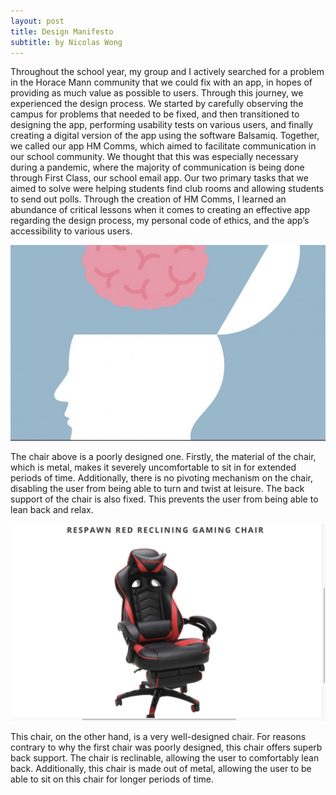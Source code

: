 ```yaml
---
layout: post
title: Design Manifesto
subtitle: by Nicolas Wong
---
```


Throughout the school year, my group and I actively searched for a problem in the Horace Mann community that we could fix with an app, in hopes of providing as much value as possible to users. Through this journey, we experienced the design process.  We started by carefully observing the campus for problems that needed to be fixed, and then transitioned to designing the app, performing usability tests on various users, and finally creating a digital version of the app using the software Balsamiq. Together, we called our app HM Comms, which aimed to facilitate communication in our school community. We thought that this was especially necessary during a pandemic, where the majority of communication is being done through First Class, our school email app. Our two primary tasks that we aimed to solve were helping students find club rooms and allowing students to send out polls. Through the creation of HM Comms, I learned an abundance of critical lessons when it comes to creating an effective app regarding the design process, my personal code of ethics, and the app’s accessibility to various users.  


![Bad Chair](https://raw.githubusercontent.com/NickWong200534/NickWong200534.github.io/master/img/Screen%20Shot%202021-05-29%20at%209.42.31%20PM.png)


The chair above is a poorly designed one. Firstly, the material of the chair, which is metal, makes it severely uncomfortable to sit in for extended periods of time. Additionally, there is no pivoting mechanism on the chair, disabling the user from being able to turn and twist at leisure. The back support of the chair is also fixed. This prevents the user from being able to lean back and relax. 

![goodchair](https://raw.githubusercontent.com/NickWong200534/NickWong200534.github.io/master/img/Screen%20Shot%202020-09-25%20at%204.55.40%20PM.png)

This chair, on the other hand, is a very well-designed chair. For reasons contrary to why the first chair was poorly designed, this chair offers superb back support. The chair is reclinable, allowing the user to comfortably lean back. Additionally, this chair is made out of metal, allowing the user to be able to sit on this chair for longer periods of time. 

